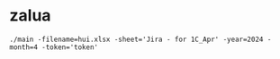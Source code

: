 # zalua

```./main -filename=hui.xlsx -sheet='Jira - for 1C_Apr' -year=2024 -month=4 -token='token'```
